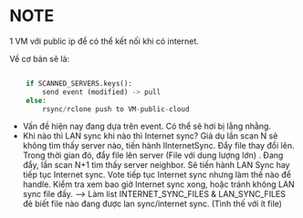 # NOTE

1 VM với public ip để có thể kết nối khi có internet.

Về cơ bản sẽ là:

```python

    if SCANNED_SERVERS.keys():
        send event (modified) -> pull
    else:
        rsync/rclone push to VM-public-cloud
```

- Vấn đề hiện nay đang dựa trên event. Có thể sẽ hơi bị lằng nhằng.
- Khi nào thì LAN sync khi nào thì Internet sync? Giả dụ lần scan N sẽ không tìm thấy server nào,
tiến hành IInternetSync. Đẩy file thay đổi lên. Trong thời gian đó, đẩy file lên server
(File với dung lượng lớn) . Đang đẩy, lần scan N+1 tìm thấy server neighbor. Sẽ tiến hành LAN Sync
hay tiếp tục Internet sync. Vote tiếp tục Internet sync nhưng làm thế nào để handle. Kiểm tra
xem bao giờ Internet sync xong, hoặc tránh không LAN sync file đấy.
--> Làm list INTERNET\_SYNC\_FILES & LAN\_SYNC\_FILES đẻ biết file nào đang được
lan sync/internet sync. (Tình thế với ít file)